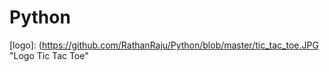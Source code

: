 # Python


[logo]: (https://github.com/RathanRaju/Python/blob/master/tic_tac_toe.JPG "Logo Tic Tac Toe"
